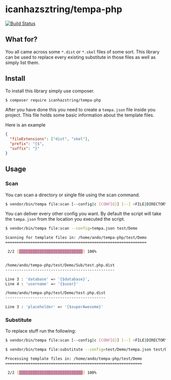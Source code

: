 # icanhazsztring/tempa-php

[![Build Status](https://api.travis-ci.org/icanhazstring/tempa-php.svg?branch=master)](https://api.travis-ci.org/icanhazstring/tempa-php)

## What for?
You all came across some `*.dist` or `*.skel` files of some sort. This library can be used to replace every existing substitute in those files as well as simply list them.

## Install
To install this library simply use composer.
```bash
$ composer require icanhazstring/tempa-php
```

After you have done this you need to create a `tempa.json` file inside you project. This file holds some basic information about the template files.

Here is an example
```json
{
  "fileExtensions": ["dist", "skel"],
  "prefix": "{$",
  "suffix": "}"
}
```

## Usage

### Scan
You can scan a directory or single file using the scan command.

```bash
$ vendor/bin/tempa file:scan [--config|c [CONFIG]] [--] <FILE|DIRECTORY>
```

You can deliver every other config you want. By default the script will take the `tempa.json` from the location you executed the script.

```bash
$ vendor/bin/tempa file:scan --config=tempa.json test/Demo

Scanning for template files in: /home/ando/tempa-php/test/Demo
==============================================================

 2/2 [▓▓▓▓▓▓▓▓▓▓▓▓▓▓▓▓▓▓▓▓▓▓▓▓▓▓▓▓] 100%


/home/ando/tempa-php/test/Demo/Sub/test.php.dist
------------------------------------------------

Line 3 : 'database' => '{$database}',
Line 4 : 'username' => '{$user}'

/home/ando/tempa-php/test/Demo/test.php.dist
--------------------------------------------

Line 3 : 'placeholder' => '{$superAwesome}'
```

### Substitute

To replace stuff run the following:

```bash
$ vendor/bin/tempa file:scan [--config|c [CONFIG]] [--] <FILE|DIRECTORY> [<map>]... 
```

```bash
$ vendor/bin/tempa file:substitute --config=test/Demo/tempa.json test/Demo/ database=localhost user=icanhazstring superAwesome=mega 

Processing template files in: /home/ando/tempa-php/test/Demo
============================================================

 2/2 [▓▓▓▓▓▓▓▓▓▓▓▓▓▓▓▓▓▓▓▓▓▓▓▓▓▓▓▓] 100%
```
